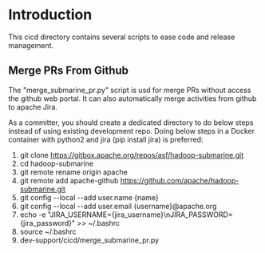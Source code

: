 <!---
  Licensed under the Apache License, Version 2.0 (the "License");
  you may not use this file except in compliance with the License.
  You may obtain a copy of the License at

   http://www.apache.org/licenses/LICENSE-2.0

  Unless required by applicable law or agreed to in writing, software
  distributed under the License is distributed on an "AS IS" BASIS,
  WITHOUT WARRANTIES OR CONDITIONS OF ANY KIND, either express or implied.
  See the License for the specific language governing permissions and
  limitations under the License. See accompanying LICENSE file.
-->
# Introduction
This cicd directory contains several scripts to ease code and release management.

## Merge PRs From Github
The "merge_submarine_pr.py" script is usd for merge PRs without access the github web portal. It can also automatically merge activities from github to apache Jira.

As a committer, you should create a dedicated directory to do below steps instead of using existing development repo. Doing below steps in a Docker container with python2 and jira (pip install jira) is preferred:

1. git clone https://gitbox.apache.org/repos/asf/hadoop-submarine.git
2. cd hadoop-submarine
3. git remote rename origin apache
4. git remote add apache-github https://github.com/apache/hadoop-submarine.git
5. git config --local --add user.name {name}
6. git config --local --add user.email {username}@apache.org
7. echo -e "JIRA_USERNAME={jira_username}\nJIRA_PASSWORD={jira_password}" >> ~/.bashrc
8. source ~/.bashrc
9. dev-support/cicd/merge_submarine_pr.py
